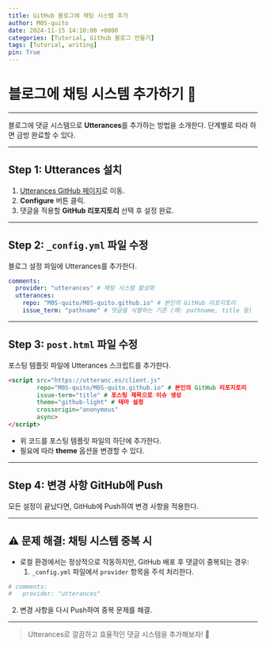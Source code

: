 ```yaml
---
title: GitHub 블로그에 채팅 시스템 추가
author: M0S-quito
date: 2024-11-15 14:10:00 +0800
categories: [Tutorial, Github 블로그 만들기]
tags: [Tutorial, writing]
pin: True
---
```

# 블로그에 채팅 시스템 추가하기 💬

---

블로그에 댓글 시스템으로 **Utterances**를 추가하는 방법을 소개한다. 단계별로 따라 하면 금방 완료할 수 있다.

---

## Step 1: Utterances 설치
1. [Utterances GitHub 페이지](https://github.com/apps/utterances)로 이동.
2. **Configure** 버튼 클릭.
3. 댓글을 적용할 **GitHub 리포지토리** 선택 후 설정 완료.

---

## Step 2: `_config.yml` 파일 수정
블로그 설정 파일에 Utterances를 추가한다.

```yaml
comments:
  provider: "utterances" # 채팅 시스템 활성화
  utterances:
    repo: "M0S-quito/M0S-quito.github.io" # 본인의 GitHub 리포지토리
    issue_term: "pathname" # 댓글을 식별하는 기준 (예: pathname, title 등)
```

---

## Step 3: `post.html` 파일 수정
포스팅 템플릿 파일에 Utterances 스크립트를 추가한다.

```html
<script src="https://utteranc.es/client.js"
        repo="M0S-quito/M0S-quito.github.io" # 본인의 GitHub 리포지토리
        issue-term="title" # 포스팅 제목으로 이슈 생성
        theme="github-light" # 테마 설정
        crossorigin="anonymous"
        async>
</script>
```

- 위 코드를 포스팅 템플릿 파일의 하단에 추가한다.
- 필요에 따라 **theme** 옵션을 변경할 수 있다.

---

## Step 4: 변경 사항 GitHub에 Push
모든 설정이 끝났다면, GitHub에 Push하여 변경 사항을 적용한다. 

---

## ⚠️ 문제 해결: 채팅 시스템 중복 시
- 로컬 환경에서는 정상적으로 작동하지만, GitHub 배포 후 댓글이 중복되는 경우:
  1. `_config.yml` 파일에서 `provider` 항목을 주석 처리한다.

```yaml
# comments:
#   provider: "utterances"
```

2. 변경 사항을 다시 Push하여 중복 문제를 해결.

---

> Utterances로 깔끔하고 효율적인 댓글 시스템을 추가해보자! 🚀